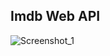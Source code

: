 ## Imdb Web API
![Screenshot_1](https://user-images.githubusercontent.com/17968334/143658884-62c8051f-c84b-4e93-bbab-4868e62d514a.jpg)
